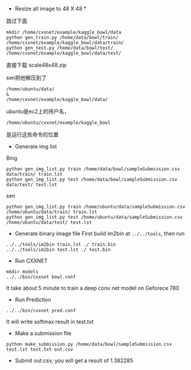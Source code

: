 
* Resize all image to 48 X 48 * 

跳过下面
```
mkdir /home/cxxnet/example/kaggle_bowl/data
python gen_train.py /home/data/bowl/train/ /home/cxxnet/example/kaggle_bowl/data/train/
python gen_test.py /home/data/bowl/test/ /home/cxxnet/example/kaggle_bowl/data/test/
```

直接下载 scale48x48.zip

sen把他解压到了
```
/home/ubuntu/data/
&
/home/cxxnet/example/kaggle_bowl/data/
```
ubuntu是ec2上的用户名，
```
/home/ubuntu/cxxnet/example/kaggle_bowl
```
是运行这些命令的位置

* Generate img list

Bing
```
python gen_img_list.py train /home/data/bowl/sampleSubmission.csv data/train/ train.lst
python gen_img_list.py test /home/data/bowl/sampleSubmission.csv data/test/ test.lst
```

sen
```
python gen_img_list.py train /home/ubuntu/data/sampleSubmission.csv /home/ubuntu/data/train/ train.lst
python gen_img_list.py test /home/ubuntu/data/sampleSubmission.csv /home/ubuntu/data/test/ test.lst
```


* Generate binary image file
First build im2bin at ```../../tools```, then run
```
../../tools/im2bin train.lst ./ train.bin
../../tools/im2bin test.lst ./ test.bin
```




* Run CXXNET
```
mkdir models
../../bin/cxxnet bowl.conf
```
It take about 5 minute to train a deep conv net model on Geforece 780

* Run Prediction
```
../../bin/cxxnet pred.conf
```
It will write softmax result in test.txt

* Make a submission file

```
python make_submission.py /home/data/bowl/sampleSubmission.csv test.lst test.txt out.csv
```

* Submit out.csv, you will get a result of 1.382285
